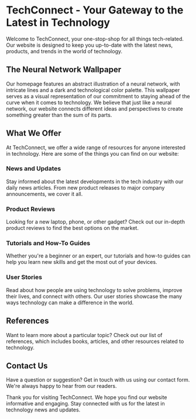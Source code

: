 <!--font:Lato-->

# TechConnect - Your Gateway to the Latest in Technology

Welcome to TechConnect, your one-stop-shop for all things tech-related. Our website is designed to keep you up-to-date with the latest news, products, and trends in the world of technology. 

## The Neural Network Wallpaper

Our homepage features an abstract illustration of a neural network, with intricate lines and a dark and technological color palette. This wallpaper serves as a visual representation of our commitment to staying ahead of the curve when it comes to technology. We believe that just like a neural network, our website connects different ideas and perspectives to create something greater than the sum of its parts.

## What We Offer

At TechConnect, we offer a wide range of resources for anyone interested in technology. Here are some of the things you can find on our website:

### News and Updates

Stay informed about the latest developments in the tech industry with our daily news articles. From new product releases to major company announcements, we cover it all.

### Product Reviews

Looking for a new laptop, phone, or other gadget? Check out our in-depth product reviews to find the best options on the market.

### Tutorials and How-To Guides

Whether you're a beginner or an expert, our tutorials and how-to guides can help you learn new skills and get the most out of your devices.

### User Stories

Read about how people are using technology to solve problems, improve their lives, and connect with others. Our user stories showcase the many ways technology can make a difference in the world.

## References

Want to learn more about a particular topic? Check out our list of references, which includes books, articles, and other resources related to technology.

## Contact Us

Have a question or suggestion? Get in touch with us using our contact form. We're always happy to hear from our readers.

Thank you for visiting TechConnect. We hope you find our website informative and engaging. Stay connected with us for the latest in technology news and updates.

<!--

Write me content for website with wallpaper which alt text is:

"An abstract illustration of a neural network, with intricate lines and a dark and technological color palette."

The name/title of the page should not be 1:1 copy of the alt text but rather a real content of the website which is using this wallpaper.

- Use markdown format 
- Start with heading
- Heading should be short and concise
- The content should look like a real website 
- The website should not be about the wallpaper, wallpaper is just a related background
- Heading should be contain work "wallpaper" or "background"
- Include real sections like references, contact, user stories, etc. use things relevant to the page purpose.
- Feel free to use structure like headings, bullets, numbering, blockquotes, paragraphs, horizontal lines, etc.
- You can use formatting like bold or _italic_
- You can include UTF-8 emojis
- Links should be only #hash anchors (and you can refer to the document itself)
- Do not include images


---


# TechConnect - Your Gateway to the Latest in Technology

Welcome to TechConnect, your one-stop-shop for all things tech-related. Our website is designed to keep you up-to-date with the latest news, products, and trends in the world of technology. 

## The Neural Network Wallpaper

Our homepage features an abstract illustration of a neural network, with intricate lines and a dark and technological color palette. This wallpaper serves as a visual representation of our commitment to staying ahead of the curve when it comes to technology. We believe that just like a neural network, our website connects different ideas and perspectives to create something greater than the sum of its parts.

## What We Offer

At TechConnect, we offer a wide range of resources for anyone interested in technology. Here are some of the things you can find on our website:

### News and Updates

Stay informed about the latest developments in the tech industry with our daily news articles. From new product releases to major company announcements, we cover it all.

### Product Reviews

Looking for a new laptop, phone, or other gadget? Check out our in-depth product reviews to find the best options on the market.

### Tutorials and How-To Guides

Whether you're a beginner or an expert, our tutorials and how-to guides can help you learn new skills and get the most out of your devices.

### User Stories

Read about how people are using technology to solve problems, improve their lives, and connect with others. Our user stories showcase the many ways technology can make a difference in the world.

## References

Want to learn more about a particular topic? Check out our list of references, which includes books, articles, and other resources related to technology.

## Contact Us

Have a question or suggestion? Get in touch with us using our contact form. We're always happy to hear from our readers.

Thank you for visiting TechConnect. We hope you find our website informative and engaging. Stay connected with us for the latest in technology news and updates.

-->
